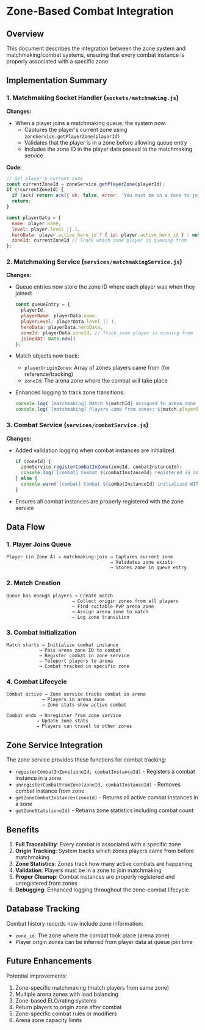 # Zone-Based Combat Integration

## Overview
This document describes the integration between the zone system and matchmaking/combat systems, ensuring that every combat instance is properly associated with a specific zone.

## Implementation Summary

### 1. Matchmaking Socket Handler (`sockets/matchmaking.js`)
**Changes:**
- When a player joins a matchmaking queue, the system now:
  - Captures the player's current zone using `zoneService.getPlayerZone(playerId)`
  - Validates that the player is in a zone before allowing queue entry
  - Includes the zone ID in the player data passed to the matchmaking service
  
**Code:**
```javascript
// Get player's current zone
const currentZoneId = zoneService.getPlayerZone(playerId);
if (!currentZoneId) {
  if (ack) return ack({ ok: false, error: 'You must be in a zone to join matchmaking' });
  return;
}

const playerData = {
  name: player.name,
  level: player.level || 1,
  heroData: player.active_hero_id ? { id: player.active_hero_id } : null,
  zoneId: currentZoneId // Track which zone player is queuing from
};
```

### 2. Matchmaking Service (`services/matchmakingService.js`)
**Changes:**
- Queue entries now store the zone ID where each player was when they joined:
  ```javascript
  const queueEntry = {
    playerId,
    playerName: playerData.name,
    playerLevel: playerData.level || 1,
    heroData: playerData.heroData,
    zoneId: playerData.zoneId, // Track zone player is queuing from
    joinedAt: Date.now()
  };
  ```

- Match objects now track:
  - `playerOriginZones`: Array of zones players came from (for reference/tracking)
  - `zoneId`: The arena zone where the combat will take place

- Enhanced logging to track zone transitions:
  ```javascript
  console.log(`[matchmaking] Match ${matchId} assigned to arena zone ${arenaZone.id} (${arenaZone.name})`);
  console.log(`[matchmaking] Players came from zones: ${match.playerOriginZones.join(', ')}`);
  ```

### 3. Combat Service (`services/combatService.js`)
**Changes:**
- Added validation logging when combat instances are initialized:
  ```javascript
  if (zoneId) {
    zoneService.registerCombatInZone(zoneId, combatInstanceId);
    console.log(`[combat] Combat ${combatInstanceId} registered in zone ${zoneId} (type: ${combatType}, matchmaking: ${isMatchmaking})`);
  } else {
    console.warn(`[combat] Combat ${combatInstanceId} initialized WITHOUT a zone! (type: ${combatType})`);
  }
  ```

- Ensures all combat instances are properly registered with the zone service

## Data Flow

### 1. Player Joins Queue
```
Player (in Zone A) → matchmaking:join → Captures current zone
                                      → Validates zone exists
                                      → Stores zone in queue entry
```

### 2. Match Creation
```
Queue has enough players → Create match
                        → Collect origin zones from all players
                        → Find suitable PvP arena zone
                        → Assign arena zone to match
                        → Log zone transition
```

### 3. Combat Initialization
```
Match starts → Initialize combat instance
            → Pass arena zone ID to combat
            → Register combat in zone service
            → Teleport players to arena
            → Combat tracked in specific zone
```

### 4. Combat Lifecycle
```
Combat active → Zone service tracks combat in arena
             → Players in arena zone
             → Zone stats show active combat
             
Combat ends → Unregister from zone service
           → Update zone stats
           → Players can travel to other zones
```

## Zone Service Integration

The zone service provides these functions for combat tracking:

- `registerCombatInZone(zoneId, combatInstanceId)` - Registers a combat instance in a zone
- `unregisterCombatFromZone(zoneId, combatInstanceId)` - Removes combat instance from zone
- `getZoneCombatInstances(zoneId)` - Returns all active combat instances in a zone
- `getZoneStats(zoneId)` - Returns zone statistics including combat count

## Benefits

1. **Full Traceability**: Every combat is associated with a specific zone
2. **Origin Tracking**: System tracks which zones players came from before matchmaking
3. **Zone Statistics**: Zones track how many active combats are happening
4. **Validation**: Players must be in a zone to join matchmaking
5. **Proper Cleanup**: Combat instances are properly registered and unregistered from zones
6. **Debugging**: Enhanced logging throughout the zone-combat lifecycle

## Database Tracking

Combat history records now include zone information:
- `zone_id`: The zone where the combat took place (arena zone)
- Player origin zones can be inferred from player data at queue join time

## Future Enhancements

Potential improvements:
1. Zone-specific matchmaking (match players from same zone)
2. Multiple arena zones with load balancing
3. Zone-based ELO/rating systems
4. Return players to origin zone after combat
5. Zone-specific combat rules or modifiers
6. Arena zone capacity limits

